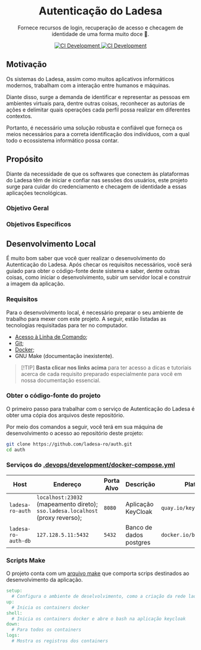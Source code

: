 <h1 align="center">Autenticação do Ladesa</h1>

<p align="center">Fornece recursos de login, recuperação de acesso e checagem de identidade de uma forma muito doce 💝.</p>

<div align="center">
  <a href="https://github.com/ladesa-ro/autenticacao/actions/workflows/ci.yml?query=branch%3Amain">
    <img alt="CI Development" src="https://img.shields.io/github/actions/workflow/status/ladesa-ro/autenticacao/ci.yml?style=for-the-badge&logo=githubactions&logoColor=white&label=development&branch=main&labelColor=18181B" />
  </a>
  <a href="https://github.com/ladesa-ro/autenticacao/actions/workflows/ci.yml?query=branch%3Aproduction">
    <img alt="CI Development" src="https://img.shields.io/github/actions/workflow/status/ladesa-ro/autenticacao/ci.yml?style=for-the-badge&logo=githubactions&logoColor=white&label=production&branch=production&labelColor=18181B" />
  </a>
</div>

## Motivação

Os sistemas do Ladesa, assim como muitos aplicativos informáticos modernos, trabalham com a interação entre humanos e máquinas.

Diante disso, surge a demanda de identificar e representar as pessoas em ambientes virtuais para, dentre outras coisas, reconhecer as autorias de ações e delimitar quais operações cada perfil possa realizar em diferentes contextos.

Portanto, é necessário uma solução robusta e confiável que forneça os meios necessários para a correta identificação dos indivíduos, com a qual todo o ecossistema informático possa contar.

## Propósito

Diante da necessidade de que os softwares que conectem às plataformas do Ladesa têm de iniciar e confiar nas sessões dos usuários,
este projeto surge para cuidar do credenciamento e checagem de identidade a essas aplicações tecnológicas.

### Objetivo Geral

### Objetivos Específicos

## Desenvolvimento Local

É muito bom saber que você quer realizar o desenvolvimento do Autenticação do Ladesa. Após checar os requisitos necessários, você será guiado para obter o código-fonte deste sistema e saber, dentre outras coisas, como iniciar o desenvolvimento, subir um servidor local e construir a imagem da aplicação.

### Requisitos

Para o desenvolvimento local, é necessário preparar o seu ambiente de trabalho para mexer com este projeto. A seguir, estão listadas as tecnologias requisitadas para ter no computador.

- [Acesso à Linha de Comando](https://docs.ladesa.com.br/developers/tutorials/os/command-line/);
- [Git](https://docs.ladesa.com.br/developers/tutorials/source-code/git/);
- [Docker](https://docs.ladesa.com.br/developers/tutorials/platforms/containers/docker/);
- GNU Make (documentação inexistente).

> [!TIP] **Basta clicar nos links acima** para ter acesso a dicas e tutoriais acerca de cada requisito preparado especialmente para você em nossa documentação essencial.

### Obter o código-fonte do projeto

O primeiro passo para trabalhar com o serviço de Autenticação do Ladesa é obter uma cópia dos arquivos deste repositório.

Por meio dos comandos a seguir, você terá em sua máquina de desenvolvimento o acesso ao repositório deste projeto:

```sh
git clone https://github.com/ladesa-ro/auth.git
cd auth
```

### Serviços do [.devops/development/docker-compose.yml](./.devops/development/docker-compose.yml)

| Host                | Endereço                                                                       | Porta Alvo | Descrição               | Plataforma Base                   |
| ------------------- | ------------------------------------------------------------------------------ | ---------- | ----------------------- | --------------------------------- |
| `ladesa-ro-auth`    | `localhost:23032` (mapeamento direto); `sso.ladesa.localhost` (proxy reverso); | `8080`     | Aplicação KeyCloak      | `quay.io/keycloak/keycloak:25.0`  |
| `ladesa-ro-auth-db` | `127.128.5.11:5432`                                                            | `5432`     | Banco de dados postgres | `docker.io/bitnami/postgresql:15` |

### Scripts Make

O projeto conta com um [arquivo make](./Makefile) que comporta scrips destinados ao desenvolvimento da aplicação.

```Makefile
setup:
  # Configura o ambiente de deselvolvimento, como a criação da rede ladesa-net e os arquivos .env
up:
  # Inicia os containers docker
shell:
  # Inicia os containers docker e abre o bash na aplicação keycloak
down:
  # Para todos os containers
logs:
  # Mostra os registros dos containers
```
